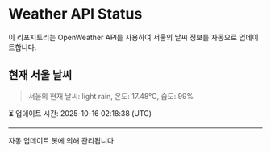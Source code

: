
# Weather API Status

이 리포지토리는 OpenWeather API를 사용하여 서울의 날씨 정보를 자동으로 업데이트합니다.

## 현재 서울 날씨
> 서울의 현재 날씨: light rain, 온도: 17.48°C, 습도: 99%

⏳ 업데이트 시간: 2025-10-16 02:18:38 (UTC)

---
자동 업데이트 봇에 의해 관리됩니다.
